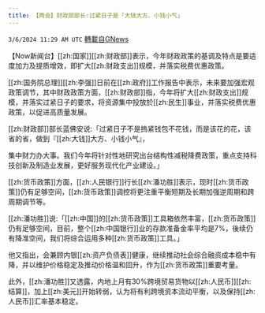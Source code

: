```yaml
---
title: 【两会】财政部部长:过紧日子是「大钱大方、小钱小气」
---
```

`3/6/2024 11:29 AM UTC` [轉載自GNews](https://gnews.org/articles/2370473)

【Now新闻台】[[zh:国家]][[zh:财政部]]表示，今年财政政策的基调及特点是要适度加力及提质增效，即扩大[[zh:财政支出]]规模，并落实税费优惠政策。

[[zh:国务院总理]][[zh:李强]]日前在[[zh:政府]]工作报告中表示，未来要加强宏观政策调节，其中财政政策方面，[[zh:财政部]]指，今年将扩大[[zh:财政支出]]规模，并落实过紧日子的要求，将资源集中投放於[[zh:民生]]事业，并落实税费优惠政策，以促进高质量发展。

[[zh:财政部]]部长蓝佛安说:「过紧日子不是摀紧钱包不花钱，而是该花的花，该省的省，做到『[[zh:大钱]]大方、小钱小气』，

集中财力办大事。我们今年将针对性地研究出台结构性减税降费政策，重点支持科技创新及制造业发展，更好服务现代化产业建设。」

[[zh:货币政策]]方面，[[zh:人民银行]]行长[[zh:潘功胜]]表示，现时[[zh:货币政策]]仍有足够空间，[[zh:货币政策]]调控将更注重平衡短期及长期加强逆周期和跨周期调节等。

[[zh:潘功胜]]说:「[[zh:中国]]的[[zh:货币政策]]工具箱依然丰富，[[zh:货币政策]]仍有足够空间，目前，整个[[zh:中国银行]]业的存款准备金率平均是7%，後续仍有降准空间，我们将综合运用多种[[zh:货币政策]]工具。」

他又指出，会兼顾内银[[zh:资产负债表]]健康，继续推动社会综合融资成本稳中有降，并以维护价格稳定及推动价格温和回升，作为[[zh:货币政策]]重要考量。

此外，[[zh:潘功胜]]又透露，内地上月有30%跨境贸易货物以[[zh:人民币]][[zh:结算]]，加上[[zh:美元]]开始转弱，认为将有利跨境资本流动平衡，以及保持[[zh:人民币]]汇率基本稳定。
